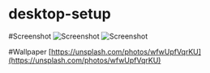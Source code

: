 # desktop-setup

#Screenshot
![Screenshot](screenshot/2020-07-02-135501_1920x1080_scrot.png)
![Screenshot](screenshot/2020-07-02-135346_1920x1080_scrot.png)

#Wallpaper
[https://unsplash.com/photos/wfwUpfVqrKU](https://unsplash.com/photos/wfwUpfVqrKU)
